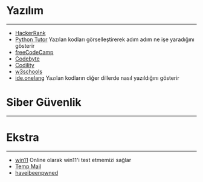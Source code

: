# Yazılım
---
* [HackerRank](https://www.hackerrank.com/)
* [Python Tutor](https://pythontutor.com/) Yazılan kodları görselleştirerek adım adım ne işe yaradığını gösterir
* [freeCodeCamp](https://www.freecodecamp.org/)
* [Codebyte](https://coderbyte.com/)
* [Codility](https://www.codility.com/)
* [w3schools](https://www.w3schools.com/)
* [ide.onelang](https://ide.onelang.io/) Yazılan kodların diğer dillerde nasıl yazıldığını gösterir

# Siber Güvenlik
---

# Ekstra
---
* [win11](https://win11.blueedge.me/) Online olarak win11'i test etmemizi sağlar
* [Temp Mail](https://temp-mail.org/tr/)
* [haveibeenpwned](https://haveibeenpwned.com/)
